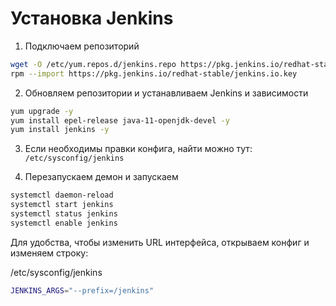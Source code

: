 # Установка Jenkins

1. Подключаем репозиторий
``` bash
wget -O /etc/yum.repos.d/jenkins.repo https://pkg.jenkins.io/redhat-stable/jenkins.repo
rpm --import https://pkg.jenkins.io/redhat-stable/jenkins.io.key
```

2. Обновляем репозитории и устанавливаем Jenkins и зависимости
``` bash
yum upgrade -y
yum install epel-release java-11-openjdk-devel -y
yum install jenkins -y
```

3. Если необходимы правки конфига, найти можно тут:
`/etc/sysconfig/jenkins`

4. Перезапускаем демон и запускаем
``` bash
systemctl daemon-reload
systemctl start jenkins
systemctl status jenkins
systemctl enable jenkins
```

Для удобства, чтобы изменить URL интерфейса, открываем конфиг и изменяем строку:

/etc/sysconfig/jenkins
``` bash
JENKINS_ARGS="--prefix=/jenkins"
```
